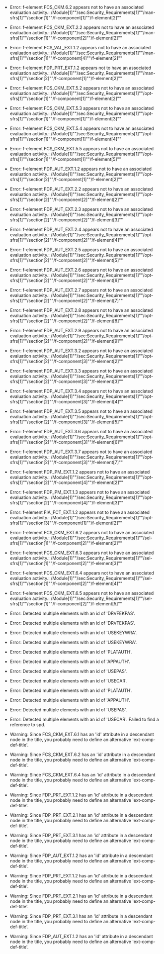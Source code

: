 * Error: f-element FCS_CKM.6.2  appears not to have an associated evaluation activity.:
        /Module[1]""/sec:Security_Requirements[1]""/man-sfrs[1]""/section[1]""/f-component[1]""/f-element[2]""
* Error: f-element FCS_CKM_EXT.2.2  appears not to have an associated evaluation activity.:
        /Module[1]""/sec:Security_Requirements[1]""/man-sfrs[1]""/section[1]""/f-component[2]""/f-element[2]""
* Error: f-element FCS_VAL_EXT.1.2  appears not to have an associated evaluation activity.:
        /Module[1]""/sec:Security_Requirements[1]""/man-sfrs[1]""/section[1]""/f-component[4]""/f-element[2]""
* Error: f-element FDP_PRT_EXT.1.2  appears not to have an associated evaluation activity.:
        /Module[1]""/sec:Security_Requirements[1]""/man-sfrs[1]""/section[2]""/f-component[1]""/f-element[2]""
* Error: f-element FCS_CKM_EXT.5.2  appears not to have an associated evaluation activity.:
        /Module[1]""/sec:Security_Requirements[1]""/opt-sfrs[1]""/section[1]""/f-component[1]""/f-element[2]""
* Error: f-element FCS_CKM_EXT.5.3  appears not to have an associated evaluation activity.:
        /Module[1]""/sec:Security_Requirements[1]""/opt-sfrs[1]""/section[1]""/f-component[1]""/f-element[3]""
* Error: f-element FCS_CKM_EXT.5.4  appears not to have an associated evaluation activity.:
        /Module[1]""/sec:Security_Requirements[1]""/opt-sfrs[1]""/section[1]""/f-component[1]""/f-element[4]""
* Error: f-element FCS_CKM_EXT.5.5  appears not to have an associated evaluation activity.:
        /Module[1]""/sec:Security_Requirements[1]""/opt-sfrs[1]""/section[1]""/f-component[1]""/f-element[5]""
* Error: f-element FDP_AUT_EXT.1.2  appears not to have an associated evaluation activity.:
        /Module[1]""/sec:Security_Requirements[1]""/opt-sfrs[1]""/section[2]""/f-component[1]""/f-element[2]""
* Error: f-element FDP_AUT_EXT.2.2  appears not to have an associated evaluation activity.:
        /Module[1]""/sec:Security_Requirements[1]""/opt-sfrs[1]""/section[2]""/f-component[2]""/f-element[2]""
* Error: f-element FDP_AUT_EXT.2.3  appears not to have an associated evaluation activity.:
        /Module[1]""/sec:Security_Requirements[1]""/opt-sfrs[1]""/section[2]""/f-component[2]""/f-element[3]""
* Error: f-element FDP_AUT_EXT.2.4  appears not to have an associated evaluation activity.:
        /Module[1]""/sec:Security_Requirements[1]""/opt-sfrs[1]""/section[2]""/f-component[2]""/f-element[4]""
* Error: f-element FDP_AUT_EXT.2.5  appears not to have an associated evaluation activity.:
        /Module[1]""/sec:Security_Requirements[1]""/opt-sfrs[1]""/section[2]""/f-component[2]""/f-element[5]""
* Error: f-element FDP_AUT_EXT.2.6  appears not to have an associated evaluation activity.:
        /Module[1]""/sec:Security_Requirements[1]""/opt-sfrs[1]""/section[2]""/f-component[2]""/f-element[6]""
* Error: f-element FDP_AUT_EXT.2.7  appears not to have an associated evaluation activity.:
        /Module[1]""/sec:Security_Requirements[1]""/opt-sfrs[1]""/section[2]""/f-component[2]""/f-element[7]""
* Error: f-element FDP_AUT_EXT.2.8  appears not to have an associated evaluation activity.:
        /Module[1]""/sec:Security_Requirements[1]""/opt-sfrs[1]""/section[2]""/f-component[2]""/f-element[8]""
* Error: f-element FDP_AUT_EXT.2.9  appears not to have an associated evaluation activity.:
        /Module[1]""/sec:Security_Requirements[1]""/opt-sfrs[1]""/section[2]""/f-component[2]""/f-element[9]""
* Error: f-element FDP_AUT_EXT.3.2  appears not to have an associated evaluation activity.:
        /Module[1]""/sec:Security_Requirements[1]""/opt-sfrs[1]""/section[2]""/f-component[3]""/f-element[2]""
* Error: f-element FDP_AUT_EXT.3.3  appears not to have an associated evaluation activity.:
        /Module[1]""/sec:Security_Requirements[1]""/opt-sfrs[1]""/section[2]""/f-component[3]""/f-element[3]""
* Error: f-element FDP_AUT_EXT.3.4  appears not to have an associated evaluation activity.:
        /Module[1]""/sec:Security_Requirements[1]""/opt-sfrs[1]""/section[2]""/f-component[3]""/f-element[4]""
* Error: f-element FDP_AUT_EXT.3.5  appears not to have an associated evaluation activity.:
        /Module[1]""/sec:Security_Requirements[1]""/opt-sfrs[1]""/section[2]""/f-component[3]""/f-element[5]""
* Error: f-element FDP_AUT_EXT.3.6  appears not to have an associated evaluation activity.:
        /Module[1]""/sec:Security_Requirements[1]""/opt-sfrs[1]""/section[2]""/f-component[3]""/f-element[6]""
* Error: f-element FDP_AUT_EXT.3.7  appears not to have an associated evaluation activity.:
        /Module[1]""/sec:Security_Requirements[1]""/opt-sfrs[1]""/section[2]""/f-component[3]""/f-element[7]""
* Error: f-element FDP_PM_EXT.1.2  appears not to have an associated evaluation activity.:
        /Module[1]""/sec:Security_Requirements[1]""/opt-sfrs[1]""/section[2]""/f-component[4]""/f-element[2]""
* Error: f-element FDP_PM_EXT.1.3  appears not to have an associated evaluation activity.:
        /Module[1]""/sec:Security_Requirements[1]""/opt-sfrs[1]""/section[2]""/f-component[4]""/f-element[3]""
* Error: f-element FIA_FCT_EXT.1.2  appears not to have an associated evaluation activity.:
        /Module[1]""/sec:Security_Requirements[1]""/opt-sfrs[1]""/section[3]""/f-component[1]""/f-element[2]""
* Error: f-element FCS_CKM_EXT.6.2  appears not to have an associated evaluation activity.:
        /Module[1]""/sec:Security_Requirements[1]""/sel-sfrs[1]""/section[1]""/f-component[2]""/f-element[2]""
* Error: f-element FCS_CKM_EXT.6.3  appears not to have an associated evaluation activity.:
        /Module[1]""/sec:Security_Requirements[1]""/sel-sfrs[1]""/section[1]""/f-component[2]""/f-element[3]""
* Error: f-element FCS_CKM_EXT.6.4  appears not to have an associated evaluation activity.:
        /Module[1]""/sec:Security_Requirements[1]""/sel-sfrs[1]""/section[1]""/f-component[2]""/f-element[4]""
* Error: f-element FCS_CKM_EXT.6.5  appears not to have an associated evaluation activity.:
        /Module[1]""/sec:Security_Requirements[1]""/sel-sfrs[1]""/section[1]""/f-component[2]""/f-element[5]""
* Error: Detected multiple elements with an id of 'DRVFEKPAS'.
* Error: Detected multiple elements with an id of 'DRVFEKPAS'.
* Error: Detected multiple elements with an id of 'USEKEYWRA'.
* Error: Detected multiple elements with an id of 'USEKEYWRA'.
* Error: Detected multiple elements with an id of 'PLATAUTH'.
* Error: Detected multiple elements with an id of 'APPAUTH'.
* Error: Detected multiple elements with an id of 'USEPAS'.
* Error: Detected multiple elements with an id of 'USECAR'.
* Error: Detected multiple elements with an id of 'PLATAUTH'.
* Error: Detected multiple elements with an id of 'APPAUTH'.
* Error: Detected multiple elements with an id of 'USEPAS'.
* Error: Detected multiple elements with an id of 'USECAR'.
 Failed to find a reference to spd.
* Warning: Since FCS_CKM_EXT.6.1 has an 'id' attribute in a descendant node in the title, you probably need to define an alternative 'ext-comp-def-title'.
                       
* Warning: Since FCS_CKM_EXT.6.2 has an 'id' attribute in a descendant node in the title, you probably need to define an alternative 'ext-comp-def-title'.
                       
* Warning: Since FCS_CKM_EXT.6.4 has an 'id' attribute in a descendant node in the title, you probably need to define an alternative 'ext-comp-def-title'.
                       
* Warning: Since FDP_PRT_EXT.1.2 has an 'id' attribute in a descendant node in the title, you probably need to define an alternative 'ext-comp-def-title'.
                       
* Warning: Since FDP_PRT_EXT.2.1 has an 'id' attribute in a descendant node in the title, you probably need to define an alternative 'ext-comp-def-title'.
                       
* Warning: Since FDP_PRT_EXT.3.1 has an 'id' attribute in a descendant node in the title, you probably need to define an alternative 'ext-comp-def-title'.
                       
* Warning: Since FDP_AUT_EXT.1.2 has an 'id' attribute in a descendant node in the title, you probably need to define an alternative 'ext-comp-def-title'.
                       
* Warning: Since FDP_PRT_EXT.1.2 has an 'id' attribute in a descendant node in the title, you probably need to define an alternative 'ext-comp-def-title'.
                       
* Warning: Since FDP_PRT_EXT.2.1 has an 'id' attribute in a descendant node in the title, you probably need to define an alternative 'ext-comp-def-title'.
                       
* Warning: Since FDP_PRT_EXT.3.1 has an 'id' attribute in a descendant node in the title, you probably need to define an alternative 'ext-comp-def-title'.
                       
* Warning: Since FDP_AUT_EXT.1.2 has an 'id' attribute in a descendant node in the title, you probably need to define an alternative 'ext-comp-def-title'.
                       
